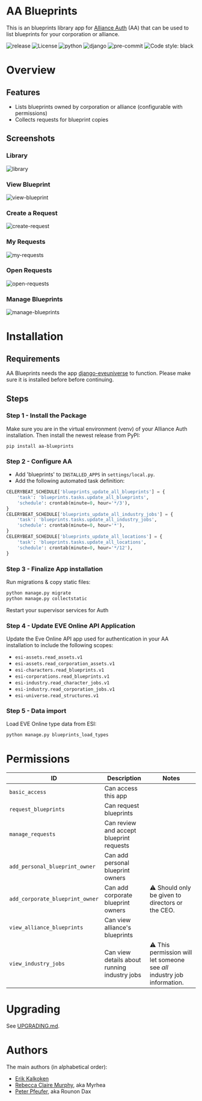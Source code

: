 # AA Blueprints

This is an blueprints library app for [Alliance Auth](https://gitlab.com/allianceauth/allianceauth) (AA) that can be used to list blueprints for your corporation or alliance.

![release](https://img.shields.io/pypi/v/aa-blueprints?label=release)
![License](https://img.shields.io/badge/license-GPL-green)
![python](https://img.shields.io/pypi/pyversions/aa-blueprints)
![django](https://img.shields.io/pypi/djversions/aa-blueprints?label=django)
![pre-commit](https://img.shields.io/badge/pre--commit-enabled-brightgreen?logo=pre-commit&logoColor=white)
![Code style: black](https://img.shields.io/badge/code%20style-black-000000.svg)

# Overview

## Features

- Lists blueprints owned by corporation or alliance (configurable with permissions)
- Collects requests for blueprint copies

## Screenshots

### Library

![library](https://i.imgur.com/62eUbB8.png)

### View Blueprint

![view-blueprint](https://i.imgur.com/g8ge0gA.png)

### Create a Request

![create-request](https://i.imgur.com/MSt7mZg.png)

### My Requests

![my-requests](https://i.imgur.com/0Tj5jo6.png)

### Open Requests

![open-requests](https://i.imgur.com/pQMuLEQ.png)

### Manage Blueprints

![manage-blueprints](https://i.imgur.com/ap1vc4h.png)

# Installation

## Requirements

AA Blueprints needs the app [django-eveuniverse](https://gitlab.com/ErikKalkoken/django-eveuniverse) to function. Please make sure it is installed before before continuing.

## Steps

### Step 1 - Install the Package

Make sure you are in the virtual environment (venv) of your Alliance Auth installation. Then install the newest release from PyPI:

`pip install aa-blueprints`

### Step 2 - Configure AA

- Add 'blueprints' to `INSTALLED_APPS` in `settings/local.py`.
- Add the following automated task definition:


```python
CELERYBEAT_SCHEDULE['blueprints_update_all_blueprints'] = {
    'task': 'blueprints.tasks.update_all_blueprints',
    'schedule': crontab(minute=0, hour='*/3'),
}
CELERYBEAT_SCHEDULE['blueprints_update_all_industry_jobs'] = {
    'task': 'blueprints.tasks.update_all_industry_jobs',
    'schedule': crontab(minute=0, hour='*'),
}
CELERYBEAT_SCHEDULE['blueprints_update_all_locations'] = {
    'task': 'blueprints.tasks.update_all_locations',
    'schedule': crontab(minute=0, hour='*/12'),
}
```

### Step 3 - Finalize App installation

Run migrations & copy static files:

```bash
python manage.py migrate
python manage.py collectstatic
```

Restart your supervisor services for Auth

### Step 4 - Update EVE Online API Application

Update the Eve Online API app used for authentication in your AA installation to include the following scopes:

 - `esi-assets.read_assets.v1`
 - `esi-assets.read_corporation_assets.v1`
 - `esi-characters.read_blueprints.v1`
 - `esi-corporations.read_blueprints.v1`
 - `esi-industry.read_character_jobs.v1`
 - `esi-industry.read_corporation_jobs.v1`
 - `esi-universe.read_structures.v1`

### Step 5 - Data import

Load EVE Online type data from ESI:

```bash
python manage.py blueprints_load_types
```

# Permissions

| ID                               | Description                                  | Notes                                                                          |
|----------------------------------|----------------------------------------------|--------------------------------------------------------------------------------|
| `basic_access`                   | Can access this app                          |                                                                                |
| `request_blueprints`             | Can request blueprints                       |                                                                                |
| `manage_requests`                | Can review and accept blueprint requests     |                                                                                |
| `add_personal_blueprint_owner`   | Can add personal blueprint owners            |                                                                                |
| `add_corporate_blueprint_owner`  | Can add corporate blueprint owners           | :warning: Should only be given to directors or the CEO.                        |
| `view_alliance_blueprints`       | Can view alliance's blueprints               |                                                                                |
| `view_industry_jobs`             | Can view details about running industry jobs | :warning: This permission will let someone see _all_ industry job information. |

# Upgrading
See [UPGRADING.md](UPGRADING.md).

# Authors

The main authors (in alphabetical order):

- [Erik Kalkoken](https://gitlab.com/ErikKalkoken)
- [Rebecca Claire Murphy](https://gitlab.com/rcmurphy), aka Myrhea
- [Peter Pfeufer](https://gitlab.com/ppfeufer), aka Rounon Dax
